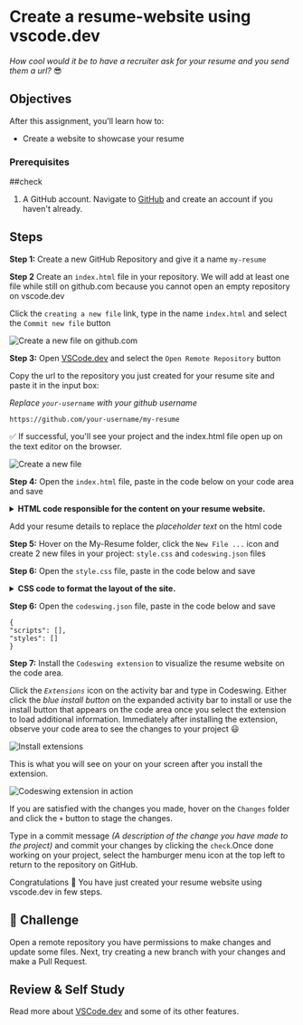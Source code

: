 # Create a resume-website using vscode.dev

_How cool would it be to have a recruiter ask for your resume and you send them a url?_ 😎

<!----
TODO: add an optional image
![Using a code editor](../../sketchnotes/webdev101-vscode-dev.png)
> Sketchnote by [Author name](https://example.com)
---->

<!---
## Pre-Lecture Quiz
[Pre-lecture quiz](https://ashy-river-0debb7803.1.azurestaticapps.net/quiz/3)
---->

## Objectives

After this assignment, you'll learn how to:

- Create a website to showcase your resume

### Prerequisites
##check
1. A GitHub account. Navigate to [GitHub](https://github.com/) and create an account if you haven't already.

## Steps

**Step 1:** Create a new GitHub Repository and give it a name `my-resume`


**Step 2** Create an `index.html` file in your repository. We will add at least one file while still on github.com because you cannot open an empty repository on vscode.dev

Click the `creating a new file` link, type in the name `index.html` and select the `Commit new file` button

![Create a new file on github.com](../images/new-file-github.com.png)


**Step 3:** Open [VSCode.dev](https://vscode.dev) and select the `Open Remote Repository` button

Copy the url to the repository you just created for your resume site and paste it in the input box:

_Replace `your-username` with your github username_

```
https://github.com/your-username/my-resume
```

✅ If successful, you'll see your project and the index.html file open up on the text editor on the browser.

![Create a new file](../images/project-on-vscode.dev.png)


**Step 4:** Open the `index.html` file, paste in the code below on your code area and save

<details>
    <summary><b>HTML code responsible for the content on your resume website.</b></summary>
    
        <html>

            <head>
                <link href="style.css" rel="stylesheet">
                <link rel="stylesheet" href="https://cdnjs.cloudflare.com/ajax/libs/font-awesome/5.15.4/css/all.min.css">
                <title>Your Name Goes Here!</title>
            </head>
            <body>
                <header id="header">
                    <!-- resume header with your name and title -->
                    <h1>Your Name Goes Here!</h1>
                    <hr>
                    Your Role!
                    <hr>
                </header>
                <main>
                    <article id="mainLeft">
                        <section>
                            <h2>CONTACT</h2>
                            <!-- contact info including social media -->
                            <p>
                                <i class="fa fa-envelope" aria-hidden="true"></i>
                                <a href="mailto:username@domain.top-level domain">Write your email here</a>
                            </p>
                            <p>
                                <i class="fab fa-github" aria-hidden="true"></i>
                                <a href="github.com/yourGitHubUsername">Write your username here!</a>
                            </p>
                            <p>
                                <i class="fab fa-linkedin" aria-hidden="true"></i>
                                <a href="linkedin.com/yourLinkedInUsername">Write your username here!</a>
                            </p>
                        </section>
                        <section>
                            <h2>SKILLS</h2>
                            <!-- your skills -->
                            <ul>
                                <li>Skill 1!</li>
                                <li>Skill 2!</li>
                                <li>Skill 3!</li>
                                <li>Skill 4!</li>
                            </ul>
                        </section>
                        <section>
                            <h2>EDUCATION</h2>
                            <!-- your education -->
                            <h3>Write your course here!</h3>
                            <p>
                                Write your institution here!
                            </p>
                            <p>
                                Start - End Date
                            </p>
                        </section>            
                    </article>
                    <article id="mainRight">
                        <section>
                            <h2>ABOUT</h2>
                            <!-- about you -->
                            <p>Write a blurb about yourself!</p>
                        </section>
                        <section>
                            <h2>WORK EXPERIENCE</h2>
                            <!-- your work experience -->
                            <h3>Job Title</h3>
                            <p>
                                Organization Name Goes Here | Start Month – End Month
                            </p>
                            <ul>
                                    <li>Task 1 - Write what you did!</li>
                                    <li>Task 2 - Write what you did!</li>
                                    <li>Write the outcomes/impact of your contribution</li>
                                    
                            </ul>
                            <h3>Job Title 2</h3>
                            <p>
                                Organization Name Goes Here | Start Month – End Month
                            </p>
                            <ul>
                                    <li>Task 1 - Write what you did!</li>
                                    <li>Task 2 - Write what you did!</li>
                                    <li>Write the outcomes/impact of your contribution</li>
                                    
                            </ul>
                        </section>
                    </article>
                </main>
            </body>
        </html>
</details>

Add your resume details to replace the _placeholder text_ on the html code

**Step 5:** Hover on the My-Resume folder, click the `New File ...` icon and create 2 new files in your project: `style.css` and `codeswing.json` files 

**Step 6:** Open the `style.css` file, paste in the code below and save

 <details>
        <summary><b>CSS code to format the layout of the site.</b></summary>
            
            body {
                font-family: 'Segoe UI', Tahoma, Geneva, Verdana, sans-serif;
                font-size: 16px;
                max-width: 960px;
                margin: auto;
            }
            h1 {
                font-size: 3em;
                letter-spacing: .6em;
                padding-top: 1em;
                padding-bottom: 1em;
            }

            h2 {
                font-size: 1.5em;
                padding-bottom: 1em;
            }

            h3 {
                font-size: 1em;
                padding-bottom: 1em;
            }
            main { 
                display: grid;
                grid-template-columns: 40% 60%;
                margin-top: 3em;
            }
            header {
                text-align: center;
                margin: auto 2em;
            }

            section {
                margin: auto 1em 4em 2em;
            }

            i {
                margin-right: .5em;
            }

            p {
                margin: .2em auto
            }

            hr {
                border: none;
                background-color: lightgray;
                height: 1px;
            }

            h1, h2, h3 {
                font-weight: 100;
                margin-bottom: 0;
            }
            #mainLeft {
                border-right: 1px solid lightgray;
            }
            
</details>

**Step 6:** Open the `codeswing.json` file, paste in the code below and save

    {
    "scripts": [],
    "styles": []
    }


**Step 7:** Install the `Codeswing extension` to visualize the resume website on the code area. 

Click the _`Extensions`_ icon on the activity bar and type in Codeswing. Either click the _blue install button_ on the expanded activity bar to install or use the install button that appears on the code area once you select the extension to load additional information. Immediately after installing the extension, observe your code area to see the changes to your project 😃

![Install extensions](../images/install-extension.gif)

This is what you will see on your on your screen after you install the extension.

![Codeswing extension in action](../images/after-codeswing-extension-pb.png)

If you are satisfied with the changes you made, hover on the `Changes` folder and click the `+` button to stage the changes.

Type in a commit message _(A description of the change you have made to the project)_ and commit your changes by clicking the `check`.Once done working on your project, select the hamburger menu icon at the top left to return to the repository on GitHub.

Congratulations 🎉 You have just created your resume website using vscode.dev in few steps.
## 🚀 Challenge

Open a remote repository you have permissions to make changes and update some files. Next, try creating a new branch with your changes and make a Pull Request.

<!----
## Post-Lecture Quiz
[Post-lecture quiz](https://ashy-river-0debb7803.1.azurestaticapps.net/quiz/4)
---->

## Review & Self Study

Read more about [VSCode.dev](https://code.visualstudio.com/docs/editor/vscode-web?WT.mc_id=academic-0000-alfredodeza) and some of its other features.
